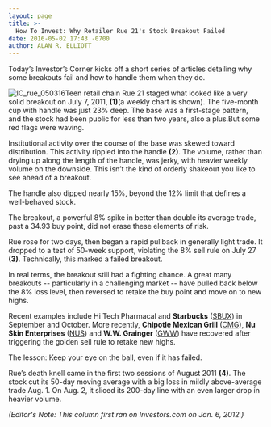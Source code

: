 ```yaml
---
layout: page
title: >-
  How To Invest: Why Retailer Rue 21's Stock Breakout Failed
date: 2016-05-02 17:43 -0700
author: ALAN R. ELLIOTT
---
```





Today’s Investor’s Corner kicks off a short series of articles detailing why some breakouts fail and how to handle them when they do.


![IC_rue_050316](https://www.investors.com/wp-content/uploads/2016/05/IC_rue_050316-1-300x158.jpg)Teen retail chain Rue 21 staged what looked like a very solid breakout on July 7, 2011, **(1)**(a weekly chart is shown). The five-month cup with handle was just 23% deep. The base was a first-stage pattern, and the stock had been public for less than two years, also a plus.But some red flags were waving.


Institutional activity over the course of the base was skewed toward distribution. This activity rippled into the handle **(2)**. The volume, rather than drying up along the length of the handle, was jerky, with heavier weekly volume on the downside. This isn’t the kind of orderly shakeout you like to see ahead of a breakout.


The handle also dipped nearly 15%, beyond the 12% limit that defines a well-behaved stock.


The breakout, a powerful 8% spike in better than double its average trade, past a 34.93 buy point, did not erase these elements of risk.


Rue rose for two days, then began a rapid pullback in generally light trade. It dropped to a test of 50-week support, violating the 8% sell rule on July 27 **(3)**. Technically, this marked a failed breakout.


In real terms, the breakout still had a fighting chance. A great many breakouts -- particularly in a challenging market -- have pulled back below the 8% loss level, then reversed to retake the buy point and move on to new highs.


Recent examples include Hi Tech Pharmacal and **Starbucks** ([SBUX](https://research.investors.com/quote.aspx?symbol=SBUX)) in September and October. More recently, **Chipotle Mexican Grill** ([CMG](https://research.investors.com/quote.aspx?symbol=CMG)), **Nu Skin Enterprises** ([NUS](https://research.investors.com/quote.aspx?symbol=NUS)) and **W.W. Grainger** ([GWW](https://research.investors.com/quote.aspx?symbol=GWW)) have recovered after triggering the golden sell rule to retake new highs.


The lesson: Keep your eye on the ball, even if it has failed.


Rue’s death knell came in the first two sessions of August 2011 **(4)**. The stock cut its 50-day moving average with a big loss in mildly above-average trade Aug. 1. On Aug. 2, it sliced its 200-day line with an even larger drop in heavier volume.


*(Editor's Note: This column first ran on Investors.com on Jan. 6, 2012.)*




